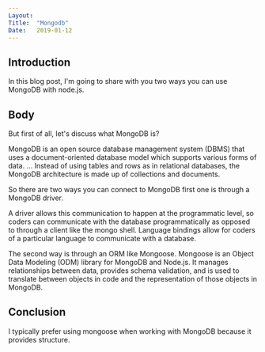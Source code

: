 ```yaml
---
Layout:	
Title:	"Mongodb"
Date:	2019-01-12
---
```


## Introduction 

In this blog post, I'm going to share with you two ways you can use MongoDB with node.js.

## Body

But first of all, let's discuss what MongoDB is?

MongoDB is an open source database management system (DBMS) that uses a document-oriented database model which supports various forms of data. ... Instead of using tables and rows as in relational databases, the MongoDB architecture is made up of collections and documents.

So there are two ways you can connect to MongoDB first one is through a MongoDB driver.

A driver allows this communication to happen at the programmatic level, so coders can communicate with the database programmatically as opposed to through a client like the mongo shell. Language bindings allow for coders of a particular language to communicate with a database.

The second way is through an ORM like Mongoose. Mongoose is an Object Data Modeling (ODM) library for MongoDB and Node.js. It manages relationships between data, provides schema validation, and is used to translate between objects in code and the representation of those objects in MongoDB. 

## Conclusion 

I typically prefer using mongoose when working with MongoDB because it provides structure.  
